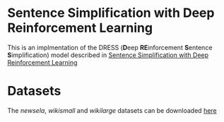 # Sentence Simplification with Deep Reinforcement Learning
This is an implmentation of the DRESS (**D**eep **RE**inforcement **S**entence **S**implification) model described in [Sentence Simplification with Deep Reinforcement Learning](https://arxiv.org/abs/1703.10931)

# Datasets
The *newsela*, *wikismall* and *wikilarge* datasets can be downloaded [here](https://drive.google.com/open?id=0B6-YKFW-MnbORE5NblRZMGFlT1k)
